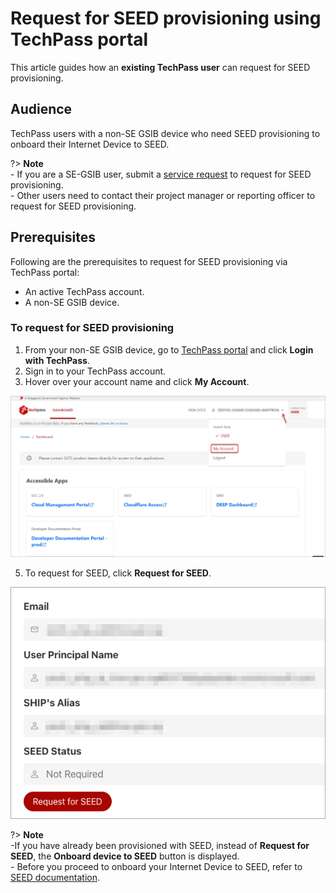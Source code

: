 # Request for SEED provisioning using TechPass portal

This article guides how an **existing TechPass user** can request for SEED provisioning. 

## Audience

TechPass users with a non-SE GSIB device who need SEED provisioning to onboard their Internet Device to SEED.

?> **Note**<br>- If you are a SE-GSIB user, submit a [service request](https://go.gov.sg/seed-techpass-support) to request for SEED provisioning.<br>- Other users need to contact their project manager or reporting officer to request for SEED provisioning.

## Prerequisites

Following are the prerequisites to request for SEED provisioning via TechPass portal:

- An active TechPass account.
- A non-SE GSIB device.

### To request for SEED provisioning

1. From your non-SE GSIB device, go to [TechPass portal](https://portal.techpass.gov.sg) and click **Login with TechPass**.
2. Sign in to your TechPass account.
4. Hover over your account name and click **My Account**.

![view-account](assets/images/onboarding/po-non-se/view-account-or-profile.png)

5. To request for SEED, click **Request for SEED**.

![request-for-seed](assets/images/seed/request-for-seed.png)

?> **Note**<br>-If you have already been provisioned with SEED, instead of **Request for SEED**, the **Onboard device to SEED** button is displayed.<br>- Before you proceed to onboard your Internet Device to SEED, refer to [SEED documentation](https://docs.developer.tech.gov.sg/docs/security-suite-for-engineering-endpoint-devices/prerequisites-for-onboarding).


